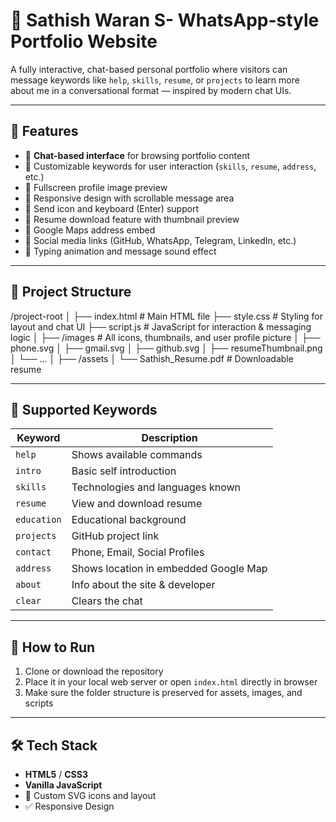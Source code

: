 # 💬 Sathish Waran S- WhatsApp-style Portfolio Website

A fully interactive, chat-based personal portfolio where visitors can message keywords like `help`, `skills`, `resume`, or `projects` to learn more about me in a conversational format — inspired by modern chat UIs.

---

## 🧠 Features

- 🔹 **Chat-based interface** for browsing portfolio content
- 🔹 Customizable keywords for user interaction (`skills`, `resume`, `address`, etc.)
- 🔹 Fullscreen profile image preview
- 🔹 Responsive design with scrollable message area
- 🔹 Send icon and keyboard (Enter) support
- 🔹 Resume download feature with thumbnail preview
- 🔹 Google Maps address embed
- 🔹 Social media links (GitHub, WhatsApp, Telegram, LinkedIn, etc.)
- 🔹 Typing animation and message sound effect

---

## 📁 Project Structure

/project-root
│
├── index.html # Main HTML file
├── style.css # Styling for layout and chat UI
├── script.js # JavaScript for interaction & messaging logic
│
├── /images # All icons, thumbnails, and user profile picture
│ ├── phone.svg
│ ├── gmail.svg
│ ├── github.svg
│ ├── resumeThumbnail.png
│ └── ...
│
├── /assets
│ └── Sathish_Resume.pdf # Downloadable resume




---

## 💬 Supported Keywords

| Keyword     | Description                         |
|-------------|-------------------------------------|
| `help`      | Shows available commands            |
| `intro`     | Basic self introduction             |
| `skills`    | Technologies and languages known    |
| `resume`    | View and download resume            |
| `education` | Educational background              |
| `projects`  | GitHub project link                 |
| `contact`   | Phone, Email, Social Profiles       |
| `address`   | Shows location in embedded Google Map |
| `about`     | Info about the site & developer     |
| `clear`     | Clears the chat                     |

---

## 🚀 How to Run

1. Clone or download the repository
2. Place it in your local web server or open `index.html` directly in browser
3. Make sure the folder structure is preserved for assets, images, and scripts

---

## 🛠️ Tech Stack

- **HTML5** / **CSS3**
- **Vanilla JavaScript**
- 🎨 Custom SVG icons and layout
- ✅ Responsive Design
